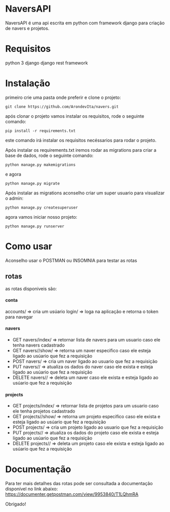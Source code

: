 # NaversAPI
NaversAPI é uma api escrita em python com framework django para criação de navers e projetos.

# Requisitos
python 3
django
django rest framework

# Instalação
primeiro crie uma pasta onde preferir e clone o projeto:
```
git clone https://github.com/ArondevIta/navers.git
```
após clonar o projeto vamos instalar os requisitos, rode o seguinte comando:
``` 
pip install -r requirements.txt
```
este comando irá instalar os requisitos necéssarios para rodar o projeto.

Após instalar os requirements.txt iremos rodar as migrations para criar a base de dados, rode o seguinte comando:
```
python manage.py makemigrations
```
e agora
```
python manage.py migrate
```
Após instalar as migrations aconselho criar um super usuario para visualizar o admin:
```
python manage.py createsuperuser
```
agora vamos iniciar nosso projeto:
```
python manage.py runserver
```

# Como usar
Aconselho usar o POSTMAN ou INSOMNIA para testar as rotas 
## rotas
as rotas disponiveis são: 

#### conta 
accounts/ => cria um usúario
login/ => loga na aplicação e retorna o token para navegar
#### navers
- GET navers/index/ => retornar lista de navers para um usuario caso ele tenha navers cadastrado
- GET navers/<id>/show/ => retorna um naver especifico caso ele esteja ligado ao usúario que fez a requisição
- POST navers/ => cria um naver ligado ao usuario que fez a requisição
- PUT navers/<id>/ => atualiza os dados do naver caso ele exista e esteja ligado ao usúario que fez a requisição
- DELETE navers/<id>/ => deleta um naver caso ele exista e esteja ligado ao usúario que fez a requisição
#### projects
- GET projects/index/ => retornar lista de projetos para um usuario caso ele tenha projetos cadastrado
- GET projects/<id>/show/ => retorna um projeto especifico caso ele exista e esteja ligado ao usúario que fez a requisição
- POST projects/ => cria um projeto ligado ao usuario que fez a requisição
- PUT projects/<id>/ => atualiza os dados do projeto caso ele exista e esteja ligado ao usúario que fez a requisição
- DELETE projects/<id>/ => deleta um projeto caso ele exista e esteja ligado ao usúario que fez a requisição
# Documentação
Para ter mais detalhes das rotas pode ser consultada a documentação disponível no link abaixo:
https://documenter.getpostman.com/view/9953840/T1LQhmRA

Obrigado!
